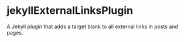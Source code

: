 # jekyllExternalLinksPlugin
A Jekyll plugin that adds a target blank to all external links in posts and pages.
